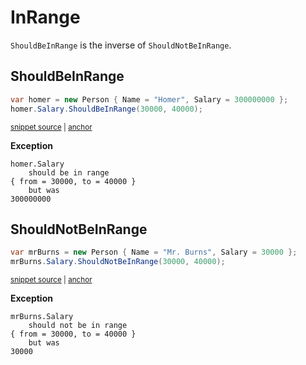 # InRange

`ShouldBeInRange` is the inverse of `ShouldNotBeInRange`.


## ShouldBeInRange

<!-- snippet: ShouldBeInRangeExamples.ShouldBeInRange.codeSample.approved.cs -->
<a id='snippet-ShouldBeInRangeExamples.ShouldBeInRange.codeSample.approved.cs'></a>
```cs
var homer = new Person { Name = "Homer", Salary = 300000000 };
homer.Salary.ShouldBeInRange(30000, 40000);
```
<sup><a href='/src/DocumentationExamples/CodeExamples/ShouldBeInRangeExamples.ShouldBeInRange.codeSample.approved.cs#L1-L2' title='File snippet `ShouldBeInRangeExamples.ShouldBeInRange.codeSample.approved.cs` was extracted from'>snippet source</a> | <a href='#snippet-ShouldBeInRangeExamples.ShouldBeInRange.codeSample.approved.cs' title='Navigate to start of snippet `ShouldBeInRangeExamples.ShouldBeInRange.codeSample.approved.cs`'>anchor</a></sup>
<!-- endSnippet -->

**Exception**

<!-- include: ShouldBeInRangeExamples.ShouldBeInRange.exceptionText.approved.txt -->
```
homer.Salary
    should be in range
{ from = 30000, to = 40000 }
    but was
300000000
```
<!-- endInclude -->


## ShouldNotBeInRange

<!-- snippet: ShouldBeInRangeExamples.ShouldNotBeInRange.codeSample.approved.cs -->
<a id='snippet-ShouldBeInRangeExamples.ShouldNotBeInRange.codeSample.approved.cs'></a>
```cs
var mrBurns = new Person { Name = "Mr. Burns", Salary = 30000 };
mrBurns.Salary.ShouldNotBeInRange(30000, 40000);
```
<sup><a href='/src/DocumentationExamples/CodeExamples/ShouldBeInRangeExamples.ShouldNotBeInRange.codeSample.approved.cs#L1-L2' title='File snippet `ShouldBeInRangeExamples.ShouldNotBeInRange.codeSample.approved.cs` was extracted from'>snippet source</a> | <a href='#snippet-ShouldBeInRangeExamples.ShouldNotBeInRange.codeSample.approved.cs' title='Navigate to start of snippet `ShouldBeInRangeExamples.ShouldNotBeInRange.codeSample.approved.cs`'>anchor</a></sup>
<!-- endSnippet -->

**Exception**

<!-- include: ShouldBeInRangeExamples.ShouldNotBeInRange.exceptionText.approved.txt -->
```
mrBurns.Salary
    should not be in range
{ from = 30000, to = 40000 }
    but was
30000
```
<!-- endInclude -->
